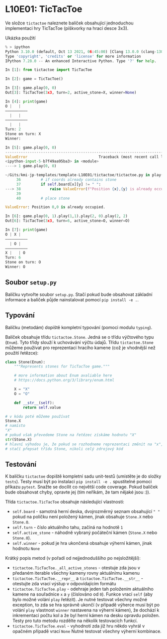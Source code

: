 # L10E01: TicTacToe
Ve složce `tictactoe` naleznete balíček obsahující jednoduchou implementaci hry TicTacToe (piškvorky na hrací desce 3x3).

Ukázka použití

```python
% > ipython
Python 3.10.0 (default, Oct 13 2021, 06:45:00) [Clang 13.0.0 (clang-1300.0.29.3)]
Type 'copyright', 'credits' or 'license' for more information
IPython 7.28.0 -- An enhanced Interactive Python. Type '?' for help.

In [1]: from tictactoe import TicTacToe

In [2]: game = TicTacToe()

In [3]: game.play(0, 0)
Out[3]: TicTacToe(3x3, turn=2, active_stone=X, winner=None)

In [4]: print(game)
O |   |  
––––––––––
  |   |  
––––––––––
  |   |  
Turn: 2
Stone on turn: X
Winner: 

In [5]: game.play(0, 0)
---------------------------------------------------------------------------
ValueError                                Traceback (most recent call last)
<ipython-input-5-b7f49aa95ba3> in <module>
----> 1 game.play(0, 0)

~/Gits/kmi-jp-templates/template-L10E01/tictactoe/tictactoe.py in play(self, x, y)
     36         # if coords already contains stone
     37         if self.board[x][y] != " ":
---> 38             raise ValueError(f"Position {x},{y} is already occupied.")
     39 
     40         # place stone

ValueError: Position 0,0 is already occupied.

In [6]: game.play(0, 1).play(1,1).play(2, 0).play(2, 2)
Out[6]: TicTacToe(3x3, turn=6, active_stone=O, winner=O)

In [7]: print(game)
O | X |  
––––––––––
  | O |  
––––––––––
X |   | O
Turn: 6
Stone on turn: O
Winner: O
```

## Soubor `setup.py`
Balíčku vytvořte soubor `setup.py`. Stačí pokud bude obsahovat základní informace a balíček půjde nainstalovat pomocí `pip install -e .`.

## Typování
Balíčku (metodám) dopiště kompletní typování (pomoci modulu `typing`).

Balíček obsahuje třídu `tictactoe.Stone`. Jedná se o třídu výčtového typu (`Enum`). Tyto třídy slouží k uchovávání výčtu údajů. Třídu `tictactoe.Stone` můžeme používat pro reprezentaci hracího kamene (což je vhodnější než použití řetězce):

```python
class Stone(Enum):
    """Represents stones for TicTacToe game."""

    # more information about Enum avaliable here
    # https://docs.python.org/3/library/enum.html

    X = "X"
    O = "O"

    def __str__(self):
        return self.value

# v kódu poté můžeme používat
Stone.X
# namísto
"X"
# pokud však převedeme Stone na řetězec získáme hodnotu "X"
str(Stone.X)
# hlavní výhodou je, že pokud se rozhodneme reprezentaci změnit na "x", 
# stačí přepsat třídu Stone, nikoli celý zdrojový kód
```

## Testování
K balíčku `tictactoe` dopiště kompletní sadu unit-testů (umístěte je do složky `tests`). Testy musí být po instalaci `pip install -e .` spustitelné pomoci příkazu `pytest`. Snažte se docílit co největší code coverage. Pokud balíček bude obsahovat chyby, opravte jej (tím neříkám, že tam nějaké jsou :)).

Třída `tictactoe.TicTacToe` obsahuje následující vlastnosti:

* `self.board` - samotná herní deska, dvojrozměrný seznam obsahující `" "` pokud na políčku není položený kámen, jinak obsahuje `Stone.X` nebo `Stone.O`.
* `self.turn` - číslo aktuálního tahu, začíná na hodnotě `1`
* `self.active_stone` - náhodně vybraný počáteční kámen (`Stone.X` nebo `Stone.O`).
* `self.winner` - pokud je hra ukončená obsahuje výherní kámen, jinak hodnotu `None`

Krátký popis metod (v pořadí od nejjednoduššího po nejsložitější):

* `tictactoe.TicTacToe._all_active_stones` - otestuje zda jsou v předaném iterable všechny kameny rovny aktuálnímu kamenu
* `tictactoe.TicTacToe.__repr__` a `tictactoe.TicTacToe.__str__` - otestujte zda vrací výstup v odpovídajícím formátu
* `tictactoe.TicTacToe.play` - odehraje jeden tah položením aktuálního kamene na souřadnice `x` a `y` (číslováno od `0`). Funkce vrací `self` (aby bylo možné volání `play` řetězit). Je nutné testovat všechny možné exception, to zda se hra správně ukončí (v případě výherce musí být po volání `play` vlastnost `winner` nastavena na výherní kámen), že dochází k inkrementaci počtu kol a že byl herní kámen na desku opravdu položen. Testy pro tuto metodu rozdělte na několik testovacích funkcí.
* `tictactoe.TicTacToe.eval` - vyhodnotí zda již hru někdo vyhrál v opačném případě vrací `None` Nutné testovat všechny výherní kombinace.


